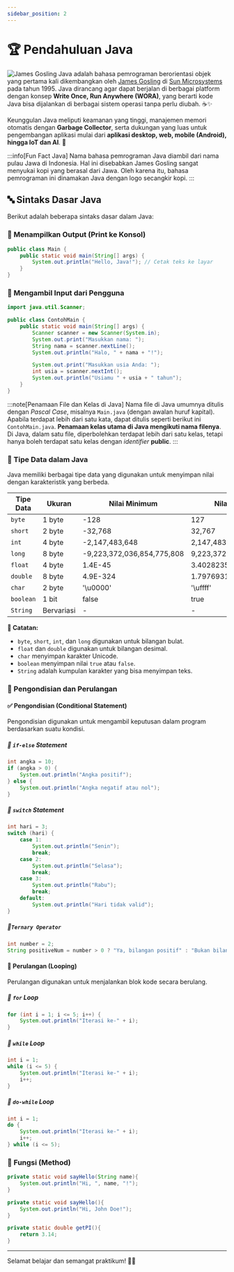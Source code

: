 ```yaml
---
sidebar_position: 2
---
```


# 🏆 Pendahuluan Java

![James Gosling](https://trydale.com/wp-content/uploads/2017/02/james-gosling-1-300x150.jpg)
Java adalah bahasa pemrograman berorientasi objek yang pertama kali dikembangkan oleh [James Gosling](https://en.wikipedia.org/wiki/James_Gosling) di [Sun Microsystems](https://en.wikipedia.org/wiki/Sun_Microsystems) pada tahun 1995. Java dirancang agar dapat berjalan di berbagai platform dengan konsep **Write Once, Run Anywhere (WORA)**, yang berarti kode Java bisa dijalankan di berbagai sistem operasi tanpa perlu diubah. ☕✨

Keunggulan Java meliputi keamanan yang tinggi, manajemen memori otomatis dengan **Garbage Collector**, serta dukungan yang luas untuk pengembangan aplikasi mulai dari **aplikasi desktop, web, mobile (Android), hingga IoT dan AI**. 🚀

:::info[Fun Fact Java]
Nama bahasa pemrograman Java diambil dari nama pulau Jawa di Indonesia. Hal ini disebabkan James Gosling sangat menyukai kopi yang berasal dari Jawa. Oleh karena itu, bahasa pemrograman ini dinamakan Java dengan logo secangkir kopi.
:::

## 🔤 Sintaks Dasar Java

Berikut adalah beberapa sintaks dasar dalam Java:

### 🔹 Menampilkan Output (Print ke Konsol)

```java
public class Main {
    public static void main(String[] args) {
        System.out.println("Hello, Java!"); // Cetak teks ke layar
    }
}
```

### 🔹 Mengambil Input dari Pengguna

```java
import java.util.Scanner;

public class ContohMain {
    public static void main(String[] args) {
        Scanner scanner = new Scanner(System.in);
        System.out.print("Masukkan nama: ");
        String nama = scanner.nextLine();
        System.out.println("Halo, " + nama + "!");

        System.out.print("Masukkan usia Anda: ");
        int usia = scanner.nextInt();
        System.out.println("Usiamu " + usia + " tahun");
    }
}
```

:::note[Penamaan File dan Kelas di Java]
Nama file di Java umumnya ditulis dengan _Pascal Case_, misalnya `Main.java` (dengan awalan huruf kapital). Apabila terdapat lebih dari satu kata, dapat ditulis seperti berikut ini `ContohMain.java`. **Penamaan kelas utama di Java mengikuti nama filenya**. Di Java, dalam satu file, diperbolehkan terdapat lebih dari satu kelas, tetapi hanya boleh terdapat satu kelas dengan _identifier_ **public**.
:::

### 🔹 Tipe Data dalam Java

Java memiliki berbagai tipe data yang digunakan untuk menyimpan nilai dengan karakteristik yang berbeda.

| Tipe Data | Ukuran     | Nilai Minimum              | Nilai Maksimum            | Contoh      |
| --------- | ---------- | -------------------------- | ------------------------- | ----------- |
| `byte`    | 1 byte     | -128                       | 127                       | 100         |
| `short`   | 2 byte     | -32,768                    | 32,767                    | 20000       |
| `int`     | 4 byte     | -2,147,483,648             | 2,147,483,647             | 42          |
| `long`    | 8 byte     | -9,223,372,036,854,775,808 | 9,223,372,036,854,775,807 | 9000000000L |
| `float`   | 4 byte     | 1.4E-45                    | 3.4028235E+38             | 3.14f       |
| `double`  | 8 byte     | 4.9E-324                   | 1.7976931348623157E+308   | 3.141592653 |
| `char`    | 2 byte     | '\u0000'                   | '\uffff'                  | 'A'         |
| `boolean` | 1 bit      | false                      | true                      | true/false  |
| `String`  | Bervariasi | -                          | -                         | "Java"      |

**📝 Catatan:**

- `byte`, `short`, `int`, dan `long` digunakan untuk bilangan bulat.
- `float` dan `double` digunakan untuk bilangan desimal.
- `char` menyimpan karakter Unicode.
- `boolean` menyimpan nilai `true` atau `false`.
- `String` adalah kumpulan karakter yang bisa menyimpan teks.

### 🔹 Pengondisian dan Perulangan

#### ✅ Pengondisian (Conditional Statement)

Pengondisian digunakan untuk mengambil keputusan dalam program berdasarkan suatu kondisi.

##### 🔹 `if-else` Statement

```java
int angka = 10;
if (angka > 0) {
    System.out.println("Angka positif");
} else {
    System.out.println("Angka negatif atau nol");
}
```

##### 🔹 `switch` Statement

```java
int hari = 3;
switch (hari) {
    case 1:
        System.out.println("Senin");
        break;
    case 2:
        System.out.println("Selasa");
        break;
    case 3:
        System.out.println("Rabu");
        break;
    default:
        System.out.println("Hari tidak valid");
}
```

##### 🔹`Ternary Operator`

```java
int number = 2;
String positiveNum = number > 0 ? "Ya, bilangan positif" : "Bukan bilangan positif";
```

#### 🔁 Perulangan (Looping)

Perulangan digunakan untuk menjalankan blok kode secara berulang.

##### 🔹 `for` Loop

```java
for (int i = 1; i <= 5; i++) {
    System.out.println("Iterasi ke-" + i);
}
```

##### 🔹 `while` Loop

```java
int i = 1;
while (i <= 5) {
    System.out.println("Iterasi ke-" + i);
    i++;
}
```

##### 🔹 `do-while` Loop

```java
int i = 1;
do {
    System.out.println("Iterasi ke-" + i);
    i++;
} while (i <= 5);
```

### 🔹 Fungsi (Method)

```java
private static void sayHello(String name){
    System.out.println("Hi, ", name, "!");
}

private static void sayHello(){
    System.out.println("Hi, John Doe!");
}

private static double getPI(){
    return 3.14;
}

```

---

Selamat belajar dan semangat praktikum! 🚀💪
